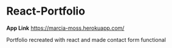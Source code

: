 # React-Portfolio

**App Link** https://marcia-moss.herokuapp.com/

Portfolio recreated with react and made contact form functional

